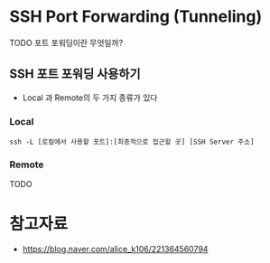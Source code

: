 # SSH Port Forwarding (Tunneling)

TODO 포트 포워딩이란 무엇일까?

## SSH 포트 포워딩 사용하기

- Local 과 Remote의 두 가지 종류가 있다

### Local

```
ssh -L [로컬에서 사용할 포트]:[최종적으로 접근할 곳] [SSH Server 주소]
```

### Remote

TODO

# 참고자료

- <https://blog.naver.com/alice_k106/221364560794>

